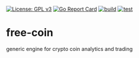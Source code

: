 [![License: GPL v3](https://img.shields.io/badge/License-GPLv3-blue.svg)](https://www.gnu.org/licenses/gpl-3.0)
[![Go Report Card](https://goreportcard.com/badge/github.com/drakos74/free-coin)](https://goreportcard.com/report/github.com/drakos74/free-coin)
[![build](https://github.com/drakos74/free-coin/workflows/build/badge.svg)](https://github.com/drakos74/free-coin/actions)
[![test](https://github.com/drakos74/free-coin/workflows/test/badge.svg)](https://github.com/drakos74/free-coin/actions)
# free-coin
generic engine for crypto coin analytics and trading
